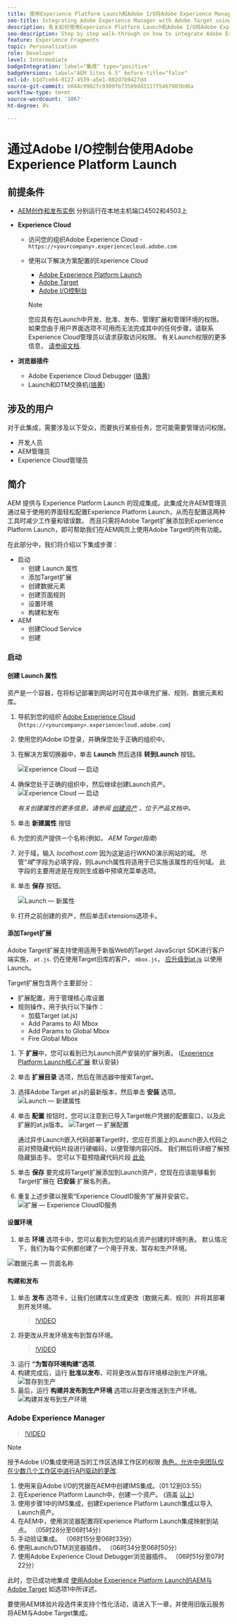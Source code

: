 ```yaml
---
title: 使用Experience Platform Launch和Adobe I/O将Adobe Experience Manager与Adobe Target集成
seo-title: Integrating Adobe Experience Manager with Adobe Target using Experience Platform Launch and Adobe I/O
description: 有关如何使用Experience Platform Launch和Adobe I/O将Adobe Experience Manager与Adobe Target集成的分步演练
seo-description: Step by step walk-through on how to integrate Adobe Experience Manager with Adobe Target using Experience Platform Launch and Adobe I/O
feature: Experience Fragments
topic: Personalization
role: Developer
level: Intermediate
badgeIntegration: label="集成" type="positive"
badgeVersions: label="AEM Sites 6.5" before-title="false"
exl-id: b1d7ce04-0127-4539-a5e1-802d7b9427dd
source-git-commit: b044c9982fc9309fb73509dd3117f5467903bd6a
workflow-type: tm+mt
source-wordcount: '1067'
ht-degree: 4%

---
```


# 通过Adobe I/O控制台使用Adobe Experience Platform Launch

## 前提条件

* [AEM创作和发布实例](./implementation.md#set-up-aem) 分别运行在本地主机端口4502和4503上
* **Experience Cloud**
   * 访问您的组织Adobe Experience Cloud - `https://<yourcompany>.experiencecloud.adobe.com`
   * 使用以下解决方案配置的Experience Cloud
      * [Adobe Experience Platform Launch](https://experiencecloud.adobe.com)
      * [Adobe Target](https://experiencecloud.adobe.com)
      * [Adobe I/O控制台](https://console.adobe.io)

     >[!NOTE]
     >您应具有在Launch中开发、批准、发布、管理扩展和管理环境的权限。 如果您由于用户界面选项不可用而无法完成其中的任何步骤，请联系Experience Cloud管理员以请求获取访问权限。 有关Launch权限的更多信息， [请参阅文档](https://experienceleague.adobe.com/docs/experience-platform/tags/admin/user-permissions.html).

* **浏览器插件**
   * Adobe Experience Cloud Debugger ([铬黄](https://chrome.google.com/webstore/detail/adobe-experience-cloud-de/ocdmogmohccmeicdhlhhgepeaijenapj))
   * Launch和DTM交换机([铬黄](https://chrome.google.com/webstore/detail/launch-and-dtm-switch/nlgdemkdapolikbjimjajpmonpbpmipk))

## 涉及的用户

对于此集成，需要涉及以下受众，而要执行某些任务，您可能需要管理访问权限。

* 开发人员
* AEM管理员
* Experience Cloud管理员

## 简介

AEM 提供与 Experience Platform Launch 的现成集成。此集成允许AEM管理员通过易于使用的界面轻松配置Experience Platform Launch，从而在配置这两种工具时减少工作量和错误数。 而且只需将Adobe Target扩展添加到Experience Platform Launch，即可帮助我们在AEM网页上使用Adobe Target的所有功能。

在此部分中，我们将介绍以下集成步骤：

* 启动
   * 创建 Launch 属性
   * 添加Target扩展
   * 创建数据元素
   * 创建页面规则
   * 设置环境
   * 构建和发布
* AEM
   * 创建Cloud Service
   * 创建

### 启动

#### 创建 Launch 属性

资产是一个容器，在将标记部署到网站时可在其中填充扩展、规则、数据元素和库。

1. 导航到您的组织 [Adobe Experience Cloud](https://experiencecloud.adobe.com/) (`https://<yourcompany>.experiencecloud.adobe.com`)
2. 使用您的Adobe ID登录，并确保您处于正确的组织中。
3. 在解决方案切换器中，单击 **Launch** 然后选择 **转到Launch** 按钮。

   ![Experience Cloud — 启动](assets/using-launch-adobe-io/exc-cloud-launch.png)

4. 确保您处于正确的组织中，然后继续创建Launch资产。
   ![Experience Cloud — 启动](assets/using-launch-adobe-io/launch-create-property.png)

   *有关创建属性的更多信息，请参阅 [创建资产](https://experienceleague.adobe.com/docs/experience-platform/tags/admin/companies-and-properties.html?lang=en#create-or-configure-a-property) ，位于产品文档中。*
5. 单击 **新建属性** 按钮
6. 为您的资产提供一个名称(例如， *AEM Target指南*)
7. 对于域，输入 *localhost.com* 因为这是运行WKND演示网站的域。 尽管“*域*”字段为必填字段，则Launch属性将适用于已实施该属性的任何域。 此字段的主要用途是在规则生成器中预填充菜单选项。
8. 单击 **保存** 按钮。

   ![Launch — 新属性](assets/using-launch-adobe-io/exc-launch-property.png)

9. 打开之前创建的资产，然后单击Extensions选项卡。

#### 添加Target扩展

Adobe Target扩展支持使用适用于新版Web的Target JavaScript SDK进行客户端实施， `at.js`. 仍在使用Target旧库的客户， `mbox.js`， [应升级到at.js](https://experienceleague.adobe.com/docs/target/using/implement-target/client-side/at-js-implementation/upgrading-from-atjs-1x-to-atjs-20.html) 以使用Launch。

Target扩展包含两个主要部分：

* 扩展配置，用于管理核心库设置
* 规则操作，用于执行以下操作：
   * 加载Target (at.js)
   * Add Params to All Mbox
   * Add Params to Global Mbox
   * Fire Global Mbox

1. 下 **扩展**&#x200B;中，您可以看到已为Launch资产安装的扩展列表。 ([Experience Platform Launch核心扩展](https://exchange.adobe.com/experiencecloud.details.100223.adobe-launch-core-extension.html) 默认安装)
2. 单击 **扩展目录** 选项，然后在筛选器中搜索Target。
3. 选择Adobe Target at.js的最新版本，然后单击 **安装** 选项。
   ![Launch — 新建属性](assets/using-launch-adobe-io/launch-target-extension.png)

4. 单击 **配置** 按钮时，您可以注意到已导入Target帐户凭据的配置窗口，以及此扩展的at.js版本。
   ![Target — 扩展配置](assets/using-launch-adobe-io/launch-target-extension-2.png)

   通过异步Launch嵌入代码部署Target时，您应在页面上的Launch嵌入代码之前对预隐藏代码片段进行硬编码，以便管理内容闪烁。 我们稍后将详细了解预隐藏狙击手。 您可以下载预隐藏代码片段 [此处](assets/using-launch-adobe-io/prehiding.js)

5. 单击 **保存** 要完成将Target扩展添加到Launch资产，您现在应该能够看到Target扩展在 **已安装** 扩展名列表。

6. 重复上述步骤以搜索“Experience CloudID服务”扩展并安装它。
   ![扩展 — Experience CloudID服务](assets/using-launch-adobe-io/launch-extension-experience-cloud.png)

#### 设置环境

1. 单击 **环境** 选项卡中，您可以看到为您的站点资产创建的环境列表。 默认情况下，我们为每个实例都创建了一个用于开发、暂存和生产环境。

![数据元素 — 页面名称](assets/using-launch-adobe-io/launch-environment-setup.png)

#### 构建和发布

1. 单击 **发布** 选项卡，让我们创建库以生成更改（数据元素、规则）并将其部署到开发环境。
   >[!VIDEO](https://video.tv.adobe.com/v/28412?quality=12&learn=on)
2. 将更改从开发环境发布到暂存环境。
   >[!VIDEO](https://video.tv.adobe.com/v/28419?quality=12&learn=on)
3. 运行 **“为暂存环境构建”选项**.
4. 构建完成后，运行 **批准以发布**，可将更改从暂存环境移动到生产环境。
   ![暂存到生产](assets/using-launch-adobe-io/build-staging.png)
5. 最后，运行 **构建并发布到生产环境** 选项以将更改推送到生产环境。
   ![构建并发布到生产环境](assets/using-launch-adobe-io/build-and-publish.png)

### Adobe Experience Manager

>[!VIDEO](https://video.tv.adobe.com/v/28416?quality=12&learn=on)

>[!NOTE]
>
> 授予Adobe I/O集成使用适当的工作区选择工作区的权限 [角色，允许中央团队仅在少数几个工作区中进行API驱动的更改](https://experienceleague.adobe.com/docs/target/using/administer/manage-users/enterprise/configure-adobe-io-integration.html).

1. 使用来自Adobe I/O的凭据在AEM中创建IMS集成。（01:12到03:55）
2. 在Experience Platform Launch中，创建一个资产。 (涵盖 [以上](#create-launch-property))
3. 使用步骤1中的IMS集成，创建Experience Platform Launch集成以导入Launch资产。
4. 在AEM中，使用浏览器配置将Experience Platform Launch集成映射到站点。 （05时28分至06时14分）
5. 手动验证集成。 （06时15分至06时33分）
6. 使用Launch/DTM浏览器插件。 （06时34分至06时50分）
7. 使用Adobe Experience Cloud Debugger浏览器插件。 （06时51分至07时22分）

此时，您已成功地集成 [使用Adobe Experience Platform Launch的AEM与Adobe Target](./using-aem-cloud-services.md#integrating-aem-target-options) 如选项1中所详述。

要使用AEM体验片段选件来支持个性化活动，请进入下一章，并使用旧版云服务将AEM与Adobe Target集成。
